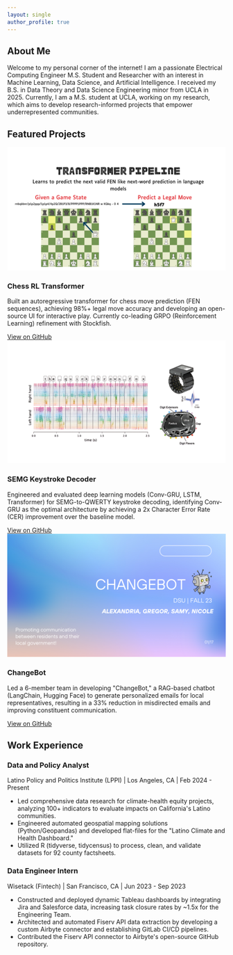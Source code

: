 ```yaml
---
layout: single
author_profile: true
---
```


<div id="about" class="section">
  <h2>About Me</h2>
  <p>Welcome to my personal corner of the internet! I am a passionate Electrical Computing Engineer M.S. Student and Researcher with an interest in Machine Learning, Data Science, and Artificial Intelligence. I received my B.S. in Data Theory and Data Science Engineering minor from UCLA in 2025. Currently, I am a M.S. student at UCLA, working on my research, which aims to develop research-informed projects that empower underrepresented communities.</p>
</div>

<div id="projects" class="section">
  <h2>Featured Projects</h2>

  <div class="project-item-alternating">
    <div class="project-image">
      <img src="/assets/images/chess-rl.png" alt="Chess RL Transformer" />
    </div>
    <div class="project-details">
      <h3>Chess RL Transformer</h3>
      <p>Built an autoregressive transformer for chess move prediction (FEN sequences), achieving 98%+ legal move accuracy and developing an open-source UI for interactive play. Currently co-leading GRPO (Reinforcement Learning) refinement with Stockfish.</p>
      <a href="YOUR_GITHUB_LINK_HERE" class="btn btn--primary" target="_blank" rel="noopener noreferrer">View on GitHub</a>
    </div>
  </div>

  <div class="project-item-alternating">
    <div class="project-image">
      <img src="/assets/images/semg-keystroke.png" alt="SEMG Keystroke Decoder" />
    </div>
    <div class="project-details">
      <h3>SEMG Keystroke Decoder</h3>
      <p>Engineered and evaluated deep learning models (Conv-GRU, LSTM, Transformer) for SEMG-to-QWERTY keystroke decoding, identifying Conv-GRU as the optimal architecture by achieving a 2x Character Error Rate (CER) improvement over the baseline model.</p>
      <a href="YOUR_GITHUB_LINK_HERE" class="btn btn--primary" target="_blank" rel="noopener noreferrer">View on GitHub</a>
    </div>
  </div>

  <div class="project-item-alternating">
    <div class="project-image">
      <img src="/assets/images/changebot.png" alt="ChangeBot" />
    </div>
    <div class="project-details">
      <h3>ChangeBot</h3>
      <p>Led a 6-member team in developing "ChangeBot," a RAG-based chatbot (LangChain, Hugging Face) to generate personalized emails for local representatives, resulting in a 33% reduction in misdirected emails and improving constituent communication.</p>
      <a href="YOUR_GITHUB_LINK_HERE" class="btn btn--primary" target="_blank" rel="noopener noreferrer">View on GitHub</a>
    </div>
  </div>
</div>

<div id="experience" class="section">
  <h2>Work Experience</h2>
  <div class="experience-item">
    <div class="experience-header">
      <h3>Data and Policy Analyst</h3>
      <p>Latino Policy and Politics Institute (LPPI) | Los Angeles, CA | Feb 2024 - Present</p>
    </div>
    <div class="experience-body">
      <ul>
        <li>Led comprehensive data research for climate-health equity projects, analyzing 100+ indicators to evaluate impacts on California's Latino communities.</li>
        <li>Engineered automated geospatial mapping solutions (Python/Geopandas) and developed flat-files for the "Latino Climate and Health Dashboard."</li>
        <li>Utilized R (tidyverse, tidycensus) to process, clean, and validate datasets for 92 county factsheets.</li>
      </ul>
    </div>
  </div>
  <div class="experience-item">
    <div class="experience-header">
      <h3>Data Engineer Intern</h3>
      <p>Wisetack (Fintech) | San Francisco, CA | Jun 2023 - Sep 2023</p>
    </div>
    <div class="experience-body">
      <ul>
        <li>Constructed and deployed dynamic Tableau dashboards by integrating Jira and Salesforce data, increasing task closure rates by ~1.5x for the Engineering Team.</li>
        <li>Architected and automated Fiserv API data extraction by developing a custom Airbyte connector and establishing GitLab CI/CD pipelines.</li>
        <li>Contributed the Fiserv API connector to Airbyte's open-source GitHub repository.</li>
      </ul>
    </div>
  </div>
</div>